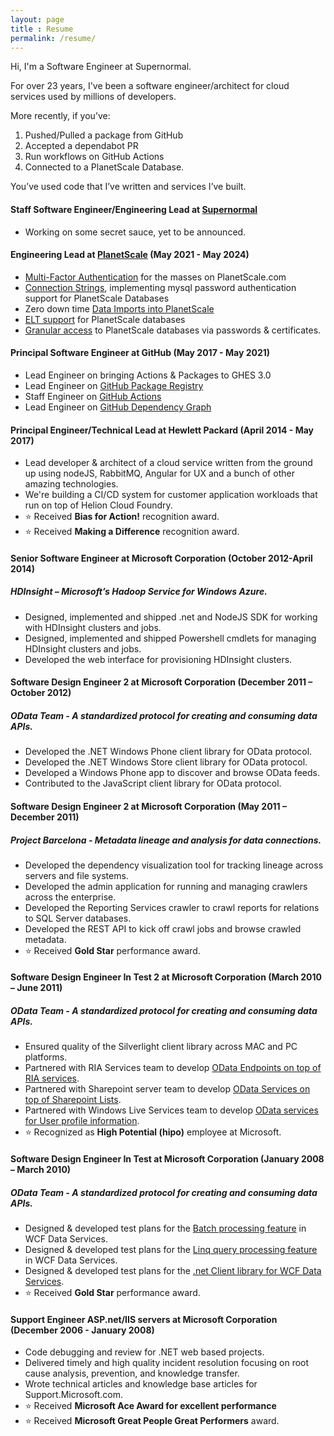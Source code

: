 ```yaml
---
layout: page
title : Resume
permalink: /resume/
---
```



Hi, I'm a Software Engineer at Supernormal.

For over 23 years, I've been a software engineer/architect for cloud services used by millions of developers.

More recently, if you’ve:
1. Pushed/Pulled a package from GitHub 
2. Accepted a dependabot PR
3. Run workflows on GitHub Actions
4. Connected to a PlanetScale Database.

You’ve used code that I’ve written and services I’ve built.

#### **Staff Software Engineer/Engineering Lead** at [Supernormal](http://supernormal.com/)
* Working on some secret sauce, yet to be announced.

#### **Engineering Lead** at [PlanetScale](https://www.planetscale.com) (May 2021 - May 2024)
* [Multi-Factor Authentication](https://docs.planetscale.com/concepts/mfa) for the masses on PlanetScale.com
* [Connection Strings](https://planetscale.com/blog/connect-any-mysql-client-to-planetscale-using-connection-strings), implementing mysql password authentication support for PlanetScale Databases
* Zero down time [Data Imports into PlanetScale](https://planetscale.com/blog/import-your-mysql-data-to-planetscale)
* [ELT support](https://planetscale.com/blog/extract-load-and-transform-your-data-with-planetscale-connect) for PlanetScale databases
* [Granular access](https://docs.planetscale.com/concepts/password-roles) to PlanetScale databases via passwords & certificates. 

#### **Principal Software Engineer** at GitHub (May 2017 - May 2021)
* Lead Engineer on bringing Actions & Packages to GHES 3.0
* Lead Engineer on [GitHub Package Registry](https://youtu.be/N_-Cu9_2YAA)
* Staff Engineer on [GitHub Actions](https://developer.github.com/actions/)
* Lead Engineer on [GitHub Dependency Graph](https://help.github.com/en/articles/listing-the-packages-that-a-repository-depends-on)

#### **Principal Engineer/Technical Lead** at Hewlett Packard (April 2014 - May 2017)
* Lead developer & architect of a cloud service written from the ground up using nodeJS, RabbitMQ, Angular for UX and a bunch of other amazing technologies.
* We're building a CI/CD system for customer application workloads that run on top of Helion Cloud Foundry.
* :star: Received **Bias for Action!** recognition award.
* :star: Received **Making a Difference** recognition award.

#### **Senior Software Engineer** at Microsoft Corporation (October 2012-April 2014)

##### *HDInsight – Microsoft’s Hadoop Service for Windows Azure.*

* Designed, implemented and shipped .net and NodeJS SDK for working with HDInsight clusters and jobs.
* Designed, implemented and shipped Powershell cmdlets for managing HDInsight clusters and jobs.
* Developed the web interface for provisioning HDInsight clusters.

#### **Software Design Engineer 2** at Microsoft Corporation (December 2011 – October 2012)

##### *OData Team - A standardized protocol for creating and consuming data APIs.*

* Developed the .NET Windows Phone client library for OData protocol.
* Developed the .NET Windows Store client library for OData protocol.
* Developed a Windows Phone app to discover and browse OData feeds.
* Contributed to the JavaScript client library for OData protocol.

#### **Software Design Engineer 2** at Microsoft Corporation (May 2011 – December 2011)

##### *Project Barcelona - Metadata lineage and analysis for data connections.*

* Developed the dependency visualization tool for tracking lineage across servers and file systems.
* Developed the admin application for running and managing crawlers across the enterprise.
* Developed the Reporting Services crawler to crawl reports for relations to SQL Server databases.
* Developed the REST API to kick off crawl jobs and browse crawled metadata.
* :star: Received **Gold Star** performance award.

#### **Software Design Engineer In Test 2** at Microsoft Corporation (March 2010 – June 2011)

##### *OData Team - A standardized protocol for creating and consuming data APIs.*

* Ensured quality of the Silverlight client library across MAC and PC platforms.
* Partnered with RIA Services team to develop [OData Endpoints on top of RIA services](https://blogs.msdn.microsoft.com/davrous/2010/11/19/how-to-open-a-wcf-ria-services-application-to-other-type-of-clients-the-odata-endpoint-25/).
* Partnered with Sharepoint server team to develop [OData Services on top of Sharepoint Lists](https://msdn.microsoft.com/en-us/library/office/fp142385.aspx).
* Partnered with Windows Live Services team to develop [OData services for User profile information](https://blogs.msdn.microsoft.com/odatateam/2010/10/26/walkthrough-odata-client-for-windows-live-services/).
* :star: Recognized as **High Potential (hipo)** employee at Microsoft.

#### **Software Design Engineer In Test** at Microsoft Corporation (January 2008 – March 2010)

##### *OData Team - A standardized protocol for creating and consuming data APIs.*

* Designed & developed test plans for the [Batch processing feature](https://msdn.microsoft.com/en-us/library/dd744838(v=vs.110).aspx) in WCF Data Services.
* Designed & developed test plans for the [Linq query processing feature](https://msdn.microsoft.com/en-us/library/ee622463(v=vs.110).aspx) in WCF Data Services.
* Designed & developed test plans for the [.net Client library for WCF Data Services](https://msdn.microsoft.com/en-us/library/cc668772(v=vs.110).aspx).
* :star: Received **Gold Star** performance award.

#### **Support Engineer ASP.net/IIS servers** at Microsoft Corporation (December 2006 - January 2008)
* Code debugging and review for .NET web based projects.
* Delivered timely and high quality incident resolution focusing on root cause analysis, prevention, and knowledge transfer.
* Wrote technical articles and knowledge base articles for Support.Microsoft.com.
* :star: Received **Microsoft  Ace Award for excellent performance**
* :star: Received **Microsoft Great People Great Performers** award.
